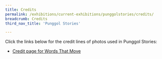 ```yaml
---
title: Credits
permalink: /exhibitions/current-exhibitions/punggolstories/credits/
breadcrumb: Credits
third_nav_title: 'Punggol Stories'

---
```


Click the links below for the credit lines of photos used in Punggol Stories:

* [Credit page for Words That Move](https://nlb-exhibitions-staging.netlify.app/exhibitions/current-exhibitions/punggolstories/credits/wtm/)